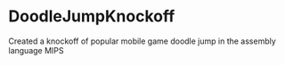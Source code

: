 # DoodleJumpKnockoff
Created a knockoff of popular mobile game doodle jump in the assembly language MIPS
